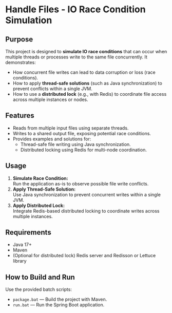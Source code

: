 # Handle Files - IO Race Condition Simulation

## Purpose

This project is designed to **simulate IO race conditions** that can occur when multiple threads or processes write to the same file concurrently. It demonstrates:

- How concurrent file writes can lead to data corruption or loss (race conditions).
- How to apply **thread-safe solutions** (such as Java synchronization) to prevent conflicts within a single JVM.
- How to use a **distributed lock** (e.g., with Redis) to coordinate file access across multiple instances or nodes.

## Features

- Reads from multiple input files using separate threads.
- Writes to a shared output file, exposing potential race conditions.
- Provides examples and solutions for:
  - Thread-safe file writing using Java synchronization.
  - Distributed locking using Redis for multi-node coordination.

## Usage

1. **Simulate Race Condition:**  
   Run the application as-is to observe possible file write conflicts.
2. **Apply Thread-Safe Solution:**  
   Use Java synchronization to prevent concurrent writes within a single JVM.
3. **Apply Distributed Lock:**  
   Integrate Redis-based distributed locking to coordinate writes across multiple instances.

## Requirements

- Java 17+
- Maven
- (Optional for distributed lock) Redis server and Redisson or Lettuce library

## How to Build and Run

Use the provided batch scripts:

- `package.bat` — Build the project with Maven.
- `run.bat` — Run the Spring Boot application.
